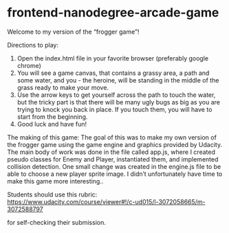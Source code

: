 frontend-nanodegree-arcade-game
===============================

Welcome to my version of the “frogger game”! 

Directions to play:
1. Open the index.html file in your favorite browser (preferably google chrome)
2. You will see a game canvas, that contains a grassy area, a path and some water, and you - the heroine, will be standing in the middle of the grass ready to make your move.
3. Use the arrow keys to get yourself across the path to touch the water, but the tricky part is that there will be many ugly bugs as big as you are trying to knock you back in place. If you touch them, you will have to start from the beginning.
4. Good luck and have fun!

The making of this game:
The goal of this was to make my own version of the frogger game using the game engine and graphics provided by Udacity. The main body of work was done in the file called app.js, where I created pseudo classes for Enemy and Player, instantiated them, and implemented collision detection. One small change was created in the engine.js file to be able to choose a new player sprite image. I didn’t unfortunately have time to make this game more interesting.. 






Students should use this rubric: https://www.udacity.com/course/viewer#!/c-ud015/l-3072058665/m-3072588797

for self-checking their submission.
